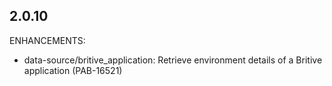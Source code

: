 ## 2.0.10

ENHANCEMENTS:

* data-source/britive_application: Retrieve environment details of a Britive application (PAB-16521)